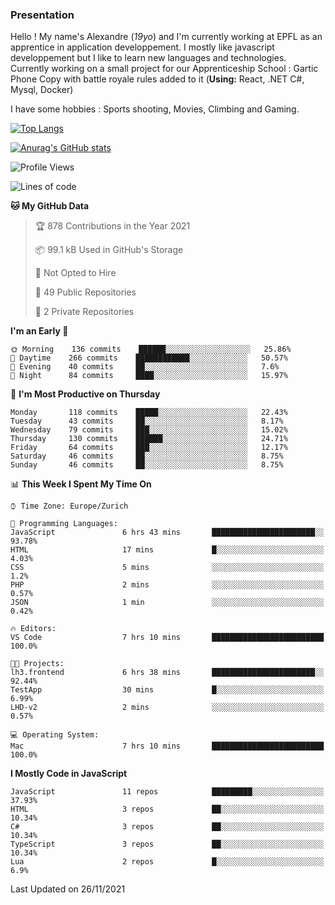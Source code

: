 ### Presentation

Hello ! My name's Alexandre (_19yo_) and I'm currently working at EPFL as an apprentice in application developpement. I mostly like javascript developpement but I like to learn new languages and technologies. Currently working on a small project for our Apprenticeship School : Gartic Phone Copy with battle royale rules added to it (**Using:** React, .NET C#, Mysql, Docker)

I have some hobbies : Sports shooting, Movies, Climbing and Gaming.

[![Top Langs](https://github-readme-stats.vercel.app/api/top-langs/?username=jaavlex&layout=compact&langs_count=8&theme=react)](https://github.com/anuraghazra/github-readme-stats)

[![Anurag's GitHub stats](https://github-readme-stats.vercel.app/api?username=jaavlex&theme=react&show_icons=true&count_private=true)](https://github.com/anuraghazra/github-readme-stats)

<!--START_SECTION:waka-->
![Profile Views](http://img.shields.io/badge/Profile%20Views-5-blue)

![Lines of code](https://img.shields.io/badge/From%20Hello%20World%20I%27ve%20Written-5.4%20million%20lines%20of%20code-blue)

**🐱 My GitHub Data** 

> 🏆 878 Contributions in the Year 2021
 > 
> 📦 99.1 kB Used in GitHub's Storage 
 > 
> 🚫 Not Opted to Hire
 > 
> 📜 49 Public Repositories 
 > 
> 🔑 2 Private Repositories  
 > 
**I'm an Early 🐤** 

```text
🌞 Morning    136 commits    ██████░░░░░░░░░░░░░░░░░░░   25.86% 
🌆 Daytime    266 commits    ████████████░░░░░░░░░░░░░   50.57% 
🌃 Evening    40 commits     ██░░░░░░░░░░░░░░░░░░░░░░░   7.6% 
🌙 Night      84 commits     ████░░░░░░░░░░░░░░░░░░░░░   15.97%

```
📅 **I'm Most Productive on Thursday** 

```text
Monday       118 commits    █████░░░░░░░░░░░░░░░░░░░░   22.43% 
Tuesday      43 commits     ██░░░░░░░░░░░░░░░░░░░░░░░   8.17% 
Wednesday    79 commits     ███░░░░░░░░░░░░░░░░░░░░░░   15.02% 
Thursday     130 commits    ██████░░░░░░░░░░░░░░░░░░░   24.71% 
Friday       64 commits     ███░░░░░░░░░░░░░░░░░░░░░░   12.17% 
Saturday     46 commits     ██░░░░░░░░░░░░░░░░░░░░░░░   8.75% 
Sunday       46 commits     ██░░░░░░░░░░░░░░░░░░░░░░░   8.75%

```


📊 **This Week I Spent My Time On** 

```text
⌚︎ Time Zone: Europe/Zurich

💬 Programming Languages: 
JavaScript               6 hrs 43 mins       ███████████████████████░░   93.78% 
HTML                     17 mins             █░░░░░░░░░░░░░░░░░░░░░░░░   4.03% 
CSS                      5 mins              ░░░░░░░░░░░░░░░░░░░░░░░░░   1.2% 
PHP                      2 mins              ░░░░░░░░░░░░░░░░░░░░░░░░░   0.57% 
JSON                     1 min               ░░░░░░░░░░░░░░░░░░░░░░░░░   0.42%

🔥 Editors: 
VS Code                  7 hrs 10 mins       █████████████████████████   100.0%

🐱‍💻 Projects: 
lh3.frontend             6 hrs 38 mins       ███████████████████████░░   92.44% 
TestApp                  30 mins             █░░░░░░░░░░░░░░░░░░░░░░░░   6.99% 
LHD-v2                   2 mins              ░░░░░░░░░░░░░░░░░░░░░░░░░   0.57%

💻 Operating System: 
Mac                      7 hrs 10 mins       █████████████████████████   100.0%

```

**I Mostly Code in JavaScript** 

```text
JavaScript               11 repos            █████████░░░░░░░░░░░░░░░░   37.93% 
HTML                     3 repos             ██░░░░░░░░░░░░░░░░░░░░░░░   10.34% 
C#                       3 repos             ██░░░░░░░░░░░░░░░░░░░░░░░   10.34% 
TypeScript               3 repos             ██░░░░░░░░░░░░░░░░░░░░░░░   10.34% 
Lua                      2 repos             █░░░░░░░░░░░░░░░░░░░░░░░░   6.9%

```



 Last Updated on 26/11/2021
<!--END_SECTION:waka-->
